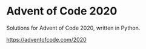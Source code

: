 Advent of Code 2020
===================

Solutions for Advent of Code 2020, written in Python.

https://adventofcode.com/2020
